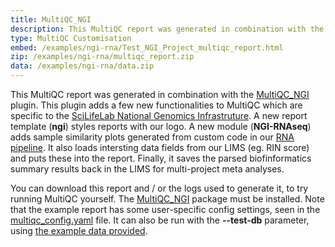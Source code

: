 ```yaml
---
title: MultiQC_NGI
description: This MultiQC report was generated in combination with the MultiQC_NGI plugin.
type: MultiQC Customisation
embed: /examples/ngi-rna/Test_NGI_Project_multiqc_report.html
zip: /examples/ngi-rna/multiqc_report.zip
data: /examples/ngi-rna/data.zip
---
```


This MultiQC report was generated in combination with the [MultiQC_NGI](https://github.com/ewels/MultiQC_NGI) plugin. This plugin adds a few new functionalities to MultiQC which are specific to the [SciLifeLab National Genomics Infrastruture](https://www.scilifelab.se/platforms/ngi/). A new report template (**ngi**) styles reports with our logo. A new module (**NGI-RNAseq**) adds sample similarity plots generated from custom code in our [RNA pipeline](https://github.com/SciLifeLab/NGI-RNAseq). It also loads intersting data fields from our LIMS (eg. RIN score) and puts these into the report. Finally, it saves the parsed biofinformatics summary results back in the LIMS for multi-project meta analyses.

You can download this report and / or the logs used to generate it, to try running MultiQC yourself. The [MultiQC_NGI](https://github.com/ewels/MultiQC_NGI) package must be installed. Note that the example report has some user-specific config settings, seen in the [multiqc_config.yaml](/examples/ngi-rna/multiqc_config.yaml) file. It can also be run with the **--test-db** parameter, using [the example data provided](/examples/ngi-rna/ngi_db_data.json).
